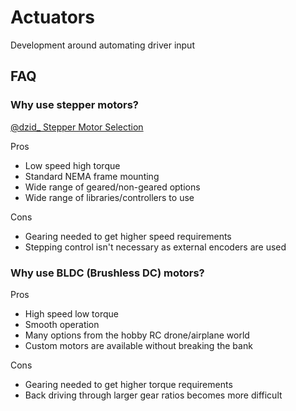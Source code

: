 # Actuators
Development around automating driver input


## FAQ

### Why use stepper motors?

[@dzid_ Stepper Motor Selection](https://docs.google.com/spreadsheets/d/1i-fc_-HzTeXHEhWJxIY2qmCmWLXJygV-4YG03bAaAyE/edit#gid=0)

Pros
- Low speed high torque
- Standard NEMA frame mounting
- Wide range of geared/non-geared options
- Wide range of libraries/controllers to use

Cons
- Gearing needed to get higher speed requirements
- Stepping control isn't necessary as external encoders are used

### Why use BLDC (Brushless DC) motors?

Pros
- High speed low torque
- Smooth operation
- Many options from the hobby RC drone/airplane world
- Custom motors are available without breaking the bank

Cons
- Gearing needed to get higher torque requirements
- Back driving through larger gear ratios becomes more difficult